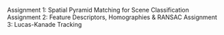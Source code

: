 Assignment 1: Spatial Pyramid Matching for Scene Classification
Assignment 2: Feature Descriptors, Homographies & RANSAC
Assignment 3: Lucas-Kanade Tracking

